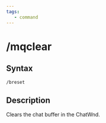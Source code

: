 ```yaml
---
tags:
   - command
---
```

# /mqclear

## Syntax
<!--cmd-syntax-start-->
```eqcommand
/breset
```
<!--cmd-syntax-end-->

## Description
<!--cmd-desc-start-->
Clears the chat buffer in the ChatWnd.
<!--cmd-desc-end-->
